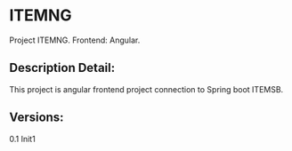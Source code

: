 # ITEMNG
Project ITEMNG. Frontend: Angular.


Description Detail:
------------------------------------------------------------
This project is angular frontend project connection to Spring boot ITEMSB.

Versions:
------------------------------------------------------------
0.1     Init1